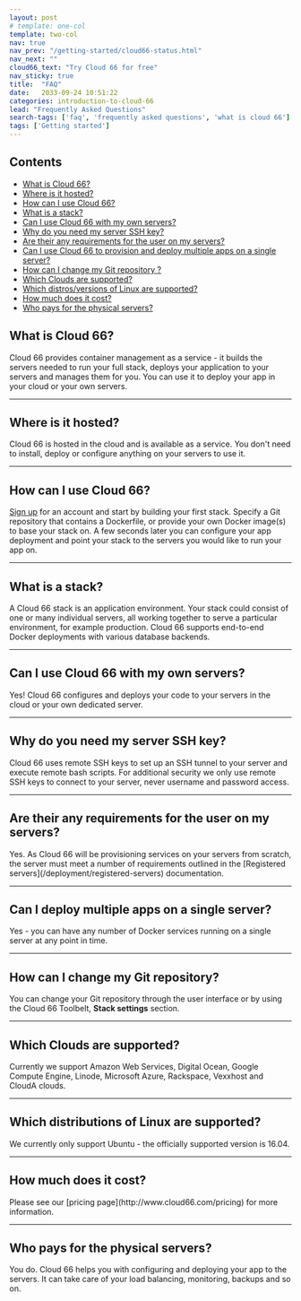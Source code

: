 ```yaml
---
layout: post
# template: one-col
template: two-col
nav: true
nav_prev: "/getting-started/cloud66-status.html"
nav_next: ""
cloud66_text: "Try Cloud 66 for free"
nav_sticky: true
title:  "FAQ"
date:   2033-09-24 10:51:22
categories: introduction-to-cloud-66
lead: "Frequently Asked Questions"
search-tags: ['faq', 'frequently asked questions', 'what is cloud 66']
tags: ['Getting started']
---
```


<h2>Contents</h2>

<ul class="page-toc">
    <li>
        <a href="#f1">What is Cloud 66?</a>
    </li>
    <li>
        <a href="#f2">Where is it hosted?</a>
    </li>
    <li>
        <a href="#f3">How can I use Cloud 66?</a>
    </li>
    <li>
        <a href="#f4">What is a stack?</a>
    </li>
    <li>
        <a href="#f5">Can I use Cloud 66 with my own servers?</a>
    </li>
    <li>
        <a href="#f6">Why do you need my server SSH key?</a>
    </li>
    <li>
        <a href="#f7">Are their any requirements for the user on my servers?</a>
    </li>
    <li>
        <a href="#f8">Can I use Cloud 66 to provision and deploy multiple apps on a single server?</a>
    </li>
    <li>
        <a href="#f9">How can I change my Git repository ?</a>
    </li>
    <li>
        <a href="#f10">Which Clouds are supported?</a>
    </li>
    <li>
        <a href="#f11">Which distros/versions of Linux are supported?</a>
    </li>
    <li>
        <a href="#f12">How much does it cost?</a>
    </li>
    <li>
        <a href="#f14">Who pays for the physical servers?</a>
    </li>
</ul>



<h2 id="f1">What is Cloud 66?</h2>
Cloud 66 provides container management as a service - it builds the servers needed to run your full stack, deploys your application to your servers and manages them for you. You can use it to deploy your app in your cloud or your own servers.

<hr>

<h2 id="f2">Where is it hosted?</h2>
Cloud 66 is hosted in the cloud and is available as a service. You don't need to install, deploy or configure anything on your servers to use it.

<hr>

<h2 id="f3">How can I use Cloud 66?</h2>

[Sign up](http://app.cloud66.com/users/sign_up) for an account and start by building your first stack. Specify a Git repository that contains a Dockerfile, or provide your own Docker image(s) to base your stack on. A few seconds later you can configure your app deployment and point your stack to the servers you would like to run your app on.

<hr>

<h2 id="f4">What is a stack?</h2>
A Cloud 66 stack is an application environment. Your stack could consist of one or many individual servers, all working together to serve a particular environment, for example production. Cloud 66 supports end-to-end Docker deployments with various database backends.

<hr>

<h2 id="f5">Can I use Cloud 66 with my own servers?</h2>
Yes! Cloud 66 configures and deploys your code to your servers in the cloud or your own dedicated server.

<hr>

<h2 id="f6">Why do you need my server SSH key?</h2>
Cloud 66 uses remote SSH keys to set up an SSH tunnel to your server and execute remote bash scripts. For additional security we only use remote SSH keys to connect to your server, never username and password access.

<hr>

<h2 id="f7">Are their any requirements for the user on my servers?</h2>
Yes. As Cloud 66 will be provisioning services on your servers from scratch, the server must meet a number of requirements outlined in the [Registered servers](/deployment/registered-servers) documentation.

<hr>

<h2 id="f8">Can I deploy multiple apps on a single server?</h2>
Yes - you can have any number of Docker services running on a single server at any point in time.

<hr>

<h2 id="f9">How can I change my Git repository?</h2>
You can change your Git repository through the user interface or by using the Cloud 66 Toolbelt, <strong>Stack settings</strong> section.

<hr>

<h2 id="f10">Which Clouds are supported?</h2>
Currently we support Amazon Web Services, Digital Ocean, Google Compute Engine, Linode, Microsoft Azure, Rackspace, Vexxhost and CloudA clouds.

<hr>

<h2 id="f11">Which distributions of Linux are supported?</h2>
We currently only support Ubuntu - the officially supported version is 16.04.

<hr>

<h2 id="f12">How much does it cost?</h2>
Please see our [pricing page](http://www.cloud66.com/pricing) for more information.

<hr>

<h2 id="f14">Who pays for the physical servers?</h2>
You do. Cloud 66 helps you with configuring and deploying your app to the servers. It can take care of your load balancing, monitoring, backups and so on.